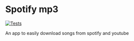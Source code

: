 # Spotify mp3
[![Tests](https://github.com/Mews/spotify-mp3/actions/workflows/run_tests.yml/badge.svg)](https://github.com/Mews/spotify-mp3/actions/workflows/run_tests.yml)

An app to easily download songs from spotify and youtube

